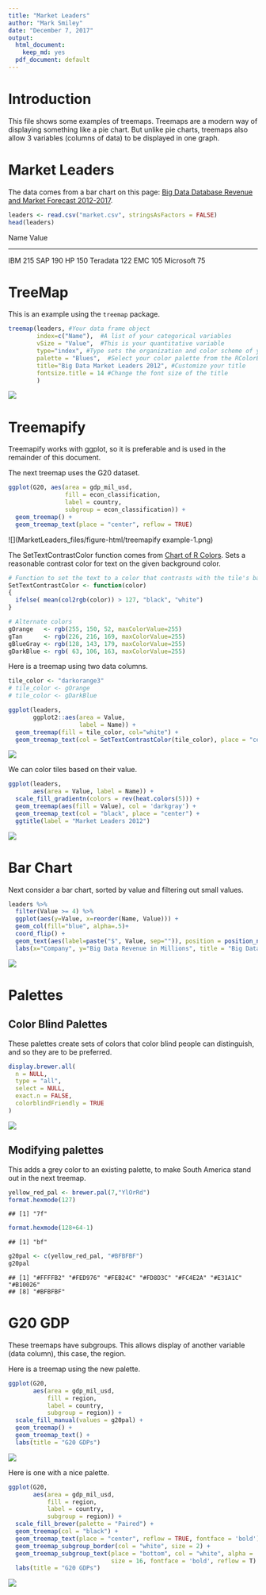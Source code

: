 ```yaml
---
title: "Market Leaders"
author: "Mark Smiley"
date: "December 7, 2017"
output:
  html_document: 
    keep_md: yes
  pdf_document: default
---
```




# Introduction

This file shows some examples of treemaps. Treemaps are a modern way of displaying something like a pie chart. But unlike pie charts, treemaps also allow 3 variables (columns of data) to be displayed in one graph.

# Market Leaders

The data comes from a bar chart on this page: 
[Big Data Database Revenue and Market Forecast 2012-2017](http://wikibon.org/wiki/v/Big_Data_Database_Revenue_and_Market_Forecast_2012-2017).



```r
leaders <- read.csv("market.csv", stringsAsFactors = FALSE)
head(leaders)
```



Name         Value
----------  ------
IBM            215
SAP            190
HP             150
Teradata       122
EMC            105
Microsoft       75

# TreeMap

This is an example using the `treemap` package.


```r
treemap(leaders, #Your data frame object
        index=c("Name"),  #A list of your categorical variables
        vSize = "Value",  #This is your quantitative variable
        type="index", #Type sets the organization and color scheme of your treemap
        palette = "Blues",  #Select your color palette from the RColorBrewer presets or make your own.
        title="Big Data Market Leaders 2012", #Customize your title
        fontsize.title = 14 #Change the font size of the title
        )
```

![](MarketLeaders_files/figure-html/unnamed-chunk-2-1.png)<!-- -->


# Treemapify

Treemapify works with ggplot, so it is preferable and is used in the remainder of this document.

The next treemap uses the G20 dataset.


```r
ggplot(G20, aes(area = gdp_mil_usd, 
                fill = econ_classification, 
                label = country,
                subgroup = econ_classification)) +
  geom_treemap() +
  geom_treemap_text(place = "center", reflow = TRUE)
```

![](MarketLeaders_files/figure-html/treemapify example-1.png)<!-- -->

The SetTextContrastColor function comes from [Chart of R Colors](http://research.stowers.org/mcm/efg/R/Color/Chart/).
Sets a reasonable contrast color for text on the given background color.


```r
# Function to set the text to a color that contrasts with the tile's background
SetTextContrastColor <- function(color)
{
  ifelse( mean(col2rgb(color)) > 127, "black", "white")
}

# Alternate colors
gOrange   <- rgb(255, 150, 52, maxColorValue=255)
gTan      <- rgb(226, 216, 169, maxColorValue=255)
gBlueGray <- rgb(128, 143, 179, maxColorValue=255)
gDarkBlue <- rgb( 63, 106, 163, maxColorValue=255)
```

Here is a treemap using two data columns.


```r
tile_color <- "darkorange3"
# tile_color <- gOrange
# tile_color <- gDarkBlue

ggplot(leaders,
       ggplot2::aes(area = Value, 
                    label = Name)) +
  geom_treemap(fill = tile_color, col="white") +
  geom_treemap_text(col = SetTextContrastColor(tile_color), place = "centre")
```

![](MarketLeaders_files/figure-html/treemap1-1.png)<!-- -->

We can color tiles based on their value.


```r
ggplot(leaders,
       aes(area = Value, label = Name)) +
  scale_fill_gradientn(colors = rev(heat.colors(5))) +
  geom_treemap(aes(fill = Value), col = 'darkgray') +
  geom_treemap_text(col = "black", place = "center") +
  ggtitle(label = "Market Leaders 2012")
```

![](MarketLeaders_files/figure-html/treemap2-1.png)<!-- -->



# Bar Chart

Next consider a bar chart, sorted by value and filtering out small values.


```r
leaders %>%
  filter(Value >= 4) %>%  
  ggplot(aes(y=Value, x=reorder(Name, Value))) +
  geom_col(fill="blue", alpha=.5)+
  coord_flip() +
  geom_text(aes(label=paste("$", Value, sep="")), position = position_nudge(y=8)) +
  labs(x="Company", y="Big Data Revenue in Millions", title = "Big Data Market Leaders 2012")
```

![](MarketLeaders_files/figure-html/bar1-1.png)<!-- -->

# Palettes

## Color Blind Palettes

These palettes create sets of colors that color blind people can distinguish, and so they are to be preferred.


```r
display.brewer.all(
  n = NULL,
  type = "all",
  select = NULL,
  exact.n = FALSE,
  colorblindFriendly = TRUE
)
```

![](MarketLeaders_files/figure-html/color_blind_palettes-1.png)<!-- -->


## Modifying palettes

This adds a grey color to an existing palette, to make South America stand out in the next treemap.


```r
yellow_red_pal <- brewer.pal(7,"YlOrRd")
format.hexmode(127)
```

```
## [1] "7f"
```

```r
format.hexmode(128+64-1)
```

```
## [1] "bf"
```

```r
g20pal <- c(yellow_red_pal, "#BFBFBF")
g20pal
```

```
## [1] "#FFFFB2" "#FED976" "#FEB24C" "#FD8D3C" "#FC4E2A" "#E31A1C" "#B10026"
## [8] "#BFBFBF"
```

# G20 GDP


These treemaps have subgroups. This allows display of another variable (data column), this case, the region.

Here is a treemap using the new palette.


```r
ggplot(G20,
       aes(area = gdp_mil_usd, 
           fill = region, 
           label = country,
           subgroup = region)) +
  scale_fill_manual(values = g20pal) +
  geom_treemap() +
  geom_treemap_text() +
  labs(title = "G20 GDPs")
```

![](MarketLeaders_files/figure-html/treemapify_modified_palette-1.png)<!-- -->

Here is one with a nice palette.


```r
ggplot(G20,
       aes(area = gdp_mil_usd, 
           fill = region, 
           label = country,
           subgroup = region)) +
  scale_fill_brewer(palette = "Paired") +
  geom_treemap(col = "black") +
  geom_treemap_text(place = "center", reflow = TRUE, fontface = 'bold') +
  geom_treemap_subgroup_border(col = "white", size = 2) +
  geom_treemap_subgroup_text(place = "bottom", col = "white", alpha = .8, 
                             size = 16, fontface = 'bold', reflow = T) +
  labs(title = "G20 GDPs")
```

![](MarketLeaders_files/figure-html/treemapify_g20-1.png)<!-- -->
